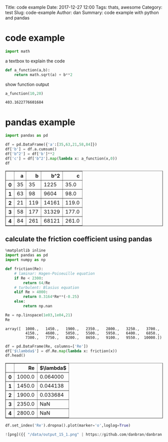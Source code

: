Title: code example 
Date: 2017-12-27 12:00 
Tags: thats, awesome 
Category: test 
Slug: code-example
Author: dan
Summary: code example with python and pandas


# code example


```python
import math
```

a textbox to explain the code


```python
def a_function(a,b):
    return math.sqrt(a) + b**2
```

show function output


```python
a_function(10,20)
```




    403.1622776601684



# pandas example


```python
import pandas as pd
```


```python
df = pd.DataFrame({'a':[35,63,21,58,84]})
df['b'] = df.a.cumsum()
df['b^2'] = df['b']**2
df['c'] = df['b^2'].map(lambda x: a_function(x,0))
df
```




<div>
<style scoped>
    .dataframe tbody tr th:only-of-type {
        vertical-align: middle;
    }

    .dataframe tbody tr th {
        vertical-align: top;
    }

    .dataframe thead th {
        text-align: right;
    }
</style>
<table border="1" class="dataframe">
  <thead>
    <tr style="text-align: right;">
      <th></th>
      <th>a</th>
      <th>b</th>
      <th>b^2</th>
      <th>c</th>
    </tr>
  </thead>
  <tbody>
    <tr>
      <th>0</th>
      <td>35</td>
      <td>35</td>
      <td>1225</td>
      <td>35.0</td>
    </tr>
    <tr>
      <th>1</th>
      <td>63</td>
      <td>98</td>
      <td>9604</td>
      <td>98.0</td>
    </tr>
    <tr>
      <th>2</th>
      <td>21</td>
      <td>119</td>
      <td>14161</td>
      <td>119.0</td>
    </tr>
    <tr>
      <th>3</th>
      <td>58</td>
      <td>177</td>
      <td>31329</td>
      <td>177.0</td>
    </tr>
    <tr>
      <th>4</th>
      <td>84</td>
      <td>261</td>
      <td>68121</td>
      <td>261.0</td>
    </tr>
  </tbody>
</table>
</div>



## calculate the friction coefficient using pandas


```python
%matplotlib inline
import pandas as pd
import numpy as np
```


```python
def friction(Re):
    # laminar: Hagen-Poiseuille equation
    if Re < 2300:
        return 64/Re
    # turbulent: Blasius equation
    elif Re > 4000:
        return 0.3164*Re**(-0.25)
    else:
        return np.nan
```


```python
Re = np.linspace(1e03,1e04,21)
Re
```




    array([  1000.,   1450.,   1900.,   2350.,   2800.,   3250.,   3700.,
             4150.,   4600.,   5050.,   5500.,   5950.,   6400.,   6850.,
             7300.,   7750.,   8200.,   8650.,   9100.,   9550.,  10000.])




```python
df = pd.DataFrame(Re, columns=['Re'])
df['$\lambda$'] = df.Re.map(lambda x: friction(x))
df.head()
```




<div>
<style scoped>
    .dataframe tbody tr th:only-of-type {
        vertical-align: middle;
    }

    .dataframe tbody tr th {
        vertical-align: top;
    }

    .dataframe thead th {
        text-align: right;
    }
</style>
<table border="1" class="dataframe">
  <thead>
    <tr style="text-align: right;">
      <th></th>
      <th>Re</th>
      <th>$\lambda$</th>
    </tr>
  </thead>
  <tbody>
    <tr>
      <th>0</th>
      <td>1000.0</td>
      <td>0.064000</td>
    </tr>
    <tr>
      <th>1</th>
      <td>1450.0</td>
      <td>0.044138</td>
    </tr>
    <tr>
      <th>2</th>
      <td>1900.0</td>
      <td>0.033684</td>
    </tr>
    <tr>
      <th>3</th>
      <td>2350.0</td>
      <td>NaN</td>
    </tr>
    <tr>
      <th>4</th>
      <td>2800.0</td>
      <td>NaN</td>
    </tr>
  </tbody>
</table>
</div>




```python
df.set_index('Re').dropna().plot(marker='o',loglog=True)
```








```python
![png]({{ "/data/output_15_1.png" | https://github.com/danbran/danbran.github.io/blob/master/data/output_15_1.png }})
```

